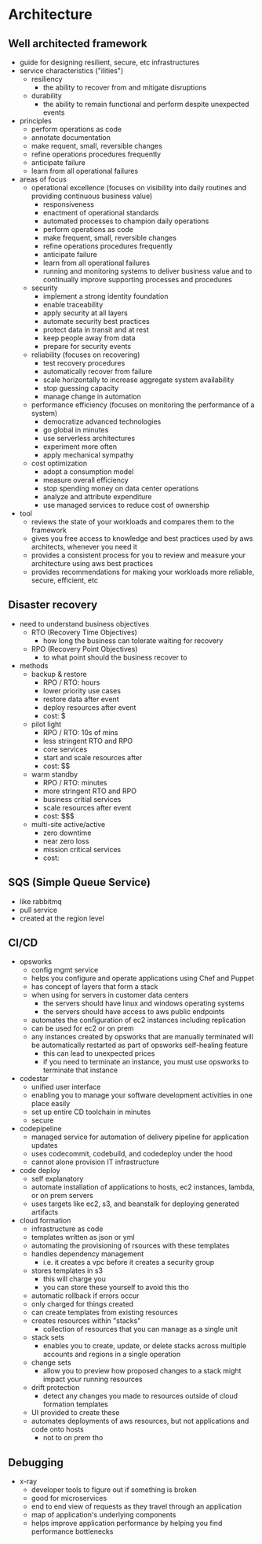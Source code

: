 # Architecture

## Well architected framework
  - guide for designing resilient, secure, etc infrastructures
  - service characteristics ("ilities")
    - resiliency
      - the ability to recover from and mitigate disruptions
    - durability
      - the ability to remain functional and perform despite unexpected events
  - principles
    - perform operations as code
    - annotate documentation
    - make requent, small, reversible changes
    - refine operations procedures frequently
    - anticipate failure
    - learn from all operational failures
  - areas of focus
    - operational excellence (focuses on visibility into daily routines and providing continuous business value)
      - responsiveness
      - enactment of operational standards
      - automated processes to champion daily operations
      - perform operations as code
      - make frequent, small, reversible changes
      - refine operations procedures frequently
      - anticipate failure
      - learn from all operational failures
      - running and monitoring systems to deliver business value and to continually improve supporting processes and procedures
    - security
      - implement a strong identity foundation
      - enable traceability
      - apply security at all layers
      - automate security best practices
      - protect data in transit and at rest
      - keep people away from data
      - prepare for security events
    - reliability (focuses on recovering)
      - test recovery procedures
      - automatically recover from failure
      - scale horizontally to increase aggregate system availability
      - stop guessing capacity
      - manage change in automation
    - performance efficiency (focuses on monitoring the performance of a system)
      - democratize advanced technologies
      - go global in minutes
      - use serverless architectures
      - experiment more often
      - apply mechanical sympathy
    - cost optimization
      - adopt a consumption model
      - measure overall efficiency
      - stop spending money on data center operations
      - analyze and attribute expenditure
      - use managed services to reduce cost of ownership
  - tool
    - reviews the state of your workloads and compares them to the framework
    - gives you free access to knowledge and best practices used by aws architects, whenever you need it
    - provides a consistent process for you to review and measure your architecture using aws best practices
    - provides recommendations for making your workloads more reliable, secure, efficient, etc

## Disaster recovery
- need to understand business objectives
  - RTO (Recovery Time Objectives)
    - how long the business can tolerate waiting for recovery
  - RPO (Recovery Point Objectives)
    - to what point should the business recover to
- methods
  - backup & restore
    - RPO / RTO: hours
    - lower priority use cases
    - restore data after event
    - deploy resources after event
    - cost: $
  - pilot light
    - RPO / RTO: 10s of mins
    - less stringent RTO and RPO
    - core services
    - start and scale resources after
    - cost: $$
  - warm standby
    - RPO / RTO: minutes
    - more stringent RTO and RPO
    - business critial services
    - scale resources after event
    - cost: $$$
  - multi-site active/active
    - zero downtime
    - near zero loss
    - mission critical services
    - cost: $$$$

## SQS (Simple Queue Service)
  - like rabbitmq
  - pull service
  - created at the region level

## CI/CD
- opsworks
  - config mgmt service
  - helps you configure and operate applications using Chef and Puppet
  - has concept of layers that form a stack
  - when using for servers in customer data centers
    - the servers should have linux and windows operating systems
    - the servers should have access to aws public endpoints
  - automates the configuration of ec2 instances including replication
  - can be used for ec2 or on prem
  - any instances created by opsworks that are manually terminated will be automatically restarted as part of opsworks self-healing feature
    - this can lead to unexpected prices
    - if you need to terminate an instance, you must use opsworks to terminate that instance
- codestar
  - unified user interface
  - enabling you to manage your software development activities in one place easily
  - set up entire CD toolchain in minutes
  - secure
- codepipeline
  - managed service for automation of delivery pipeline for application updates
  - uses codecommit, codebuild, and codedeploy under the hood
  - cannot alone provision IT infrastructure
- code deploy
  - self explanatory
  - automate installation of applications to hosts, ec2 instances, lambda, or on prem servers
  - uses targets like ec2, s3, and beanstalk for deploying generated artifacts
- cloud formation
  - infrastructure as code
  - templates written as json or yml
  - automating the provisioning of rsources with these templates
  - handles dependency management
    - i.e. it creates a vpc before it creates a security group
  - stores templates in s3
    - this will charge you
    - you can store these yourself to avoid this tho
  - automatic rollback if errors occur
  - only charged for things created
  - can create templates from existing resources
  - creates resources within "stacks"
    - collection of resources that you can manage as a single unit
  - stack sets
    - enables you to create, update, or delete stacks across multiple accounts and regions in a single operation
  - change sets
    - allow you to preview how proposed changes to a stack might impact your running resources
  - drift protection
    - detect any changes you made to resources outside of cloud formation templates
  - UI provided to create these
  - automates deployments of aws resources, but not applications and code onto hosts
    - not to on prem tho

## Debugging
- x-ray
  - developer tools to figure out if something is broken
  - good for microservices
  - end to end view of requests as they travel through an application
  - map of application's underlying components
  - helps improve application performance by helping you find performance bottlenecks